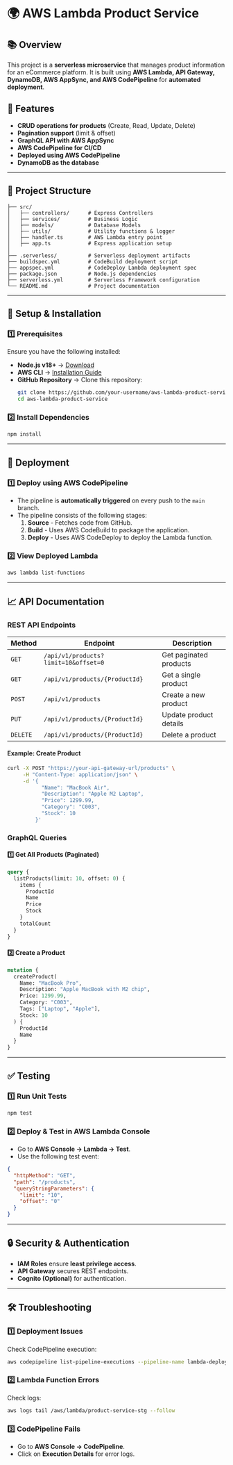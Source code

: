 # 🌍 AWS Lambda Product Service

## 📚 Overview

This project is a **serverless microservice** that manages product information for an eCommerce platform. It is built using **AWS Lambda, API Gateway, DynamoDB, AWS AppSync, and AWS CodePipeline** for **automated deployment**.

## 🚀 Features

- **CRUD operations for products** (Create, Read, Update, Delete)
- **Pagination support** (limit & offset)
- **GraphQL API with AWS AppSync**
- **AWS CodePipeline for CI/CD**
- **Deployed using AWS CodePipeline**
- **DynamoDB as the database**

---

## 📁 Project Structure

```
├── src/
│   ├── controllers/      # Express Controllers
│   ├── services/         # Business Logic
│   ├── models/           # Database Models
│   ├── utils/            # Utility functions & logger
│   ├── handler.ts        # AWS Lambda entry point
│   ├── app.ts            # Express application setup
│
├── .serverless/          # Serverless deployment artifacts
├── buildspec.yml         # CodeBuild deployment script
├── appspec.yml           # CodeDeploy Lambda deployment spec
├── package.json          # Node.js dependencies
├── serverless.yml        # Serverless Framework configuration
└── README.md             # Project documentation
```

---

## 🔧 Setup & Installation

### 1️⃣ Prerequisites

Ensure you have the following installed:

- **Node.js v18+** → [Download](https://nodejs.org/)
- **AWS CLI** → [Installation Guide](https://docs.aws.amazon.com/cli/latest/userguide/install-cliv2.html)
- **GitHub Repository** → Clone this repository:
  ```sh
  git clone https://github.com/your-username/aws-lambda-product-service.git
  cd aws-lambda-product-service
  ```

### 2️⃣ Install Dependencies

```sh
npm install
```

---

## 🚀 Deployment

### 1️⃣ Deploy using AWS CodePipeline

- The pipeline is **automatically triggered** on every push to the `main` branch.
- The pipeline consists of the following stages:
  1. **Source** - Fetches code from GitHub.
  2. **Build** - Uses AWS CodeBuild to package the application.
  3. **Deploy** - Uses AWS CodeDeploy to deploy the Lambda function.

### 2️⃣ View Deployed Lambda

```sh
aws lambda list-functions
```

---

## 📈 API Documentation

### REST API Endpoints

| Method   | Endpoint                      | Description            |
| -------- | ----------------------------- | ---------------------- |
| `GET`    | `/api/v1/products?limit=10&offset=0` | Get paginated products |
| `GET`    | `/api/v1/products/{ProductId}`       | Get a single product   |
| `POST`   | `/api/v1/products`                   | Create a new product   |
| `PUT`    | `/api/v1/products/{ProductId}`       | Update product details |
| `DELETE` | `/api/v1/products/{ProductId}`       | Delete a product       |

#### Example: Create Product

```sh
curl -X POST "https://your-api-gateway-url/products" \
     -H "Content-Type: application/json" \
     -d '{
           "Name": "MacBook Air",
           "Description": "Apple M2 Laptop",
           "Price": 1299.99,
           "Category": "C003",
           "Stock": 10
         }'
```

### GraphQL Queries

#### 1️⃣ Get All Products (Paginated)

```graphql
query {
  listProducts(limit: 10, offset: 0) {
    items {
      ProductId
      Name
      Price
      Stock
    }
    totalCount
  }
}
```

#### 2️⃣ Create a Product

```graphql
mutation {
  createProduct(
    Name: "MacBook Pro",
    Description: "Apple MacBook with M2 chip",
    Price: 1299.99,
    Category: "C003",
    Tags: ["Laptop", "Apple"],
    Stock: 10
  ) {
    ProductId
    Name
  }
}
```

---

## ✅ Testing

### 1️⃣ Run Unit Tests

```sh
npm test
```

### 2️⃣ Deploy & Test in AWS Lambda Console

- Go to **AWS Console → Lambda → Test**.
- Use the following test event:

```json
{
  "httpMethod": "GET",
  "path": "/products",
  "queryStringParameters": {
    "limit": "10",
    "offset": "0"
  }
}
```

---

## 🔒 Security & Authentication

- **IAM Roles** ensure **least privilege access**.
- **API Gateway** secures REST endpoints.
- **Cognito (Optional)** for authentication.

---

## 🛠 Troubleshooting

### 1️⃣ Deployment Issues

Check CodePipeline execution:

```sh
aws codepipeline list-pipeline-executions --pipeline-name lambda-deployment-pipeline
```

### 2️⃣ Lambda Function Errors

Check logs:

```sh
aws logs tail /aws/lambda/product-service-stg --follow
```

### 3️⃣ CodePipeline Fails

- Go to **AWS Console → CodePipeline**.
- Click on **Execution Details** for error logs.
